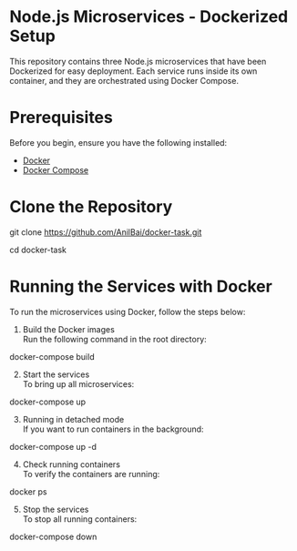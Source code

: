 # Node.js Microservices - Dockerized Setup

This repository contains three Node.js microservices that have been Dockerized for easy deployment. Each service runs inside its own container, and they are orchestrated using Docker Compose.

# Prerequisites

Before you begin, ensure you have the following installed:

- [Docker](https://docs.docker.com/get-docker/)
- [Docker Compose](https://docs.docker.com/compose/install/)

# Clone the Repository

git clone https://github.com/AnilBai/docker-task.git

cd docker-task


# Running the Services with Docker

To run the microservices using Docker, follow the steps below:

1. Build the Docker images  
Run the following command in the root directory:

docker-compose build


2. Start the services  
To bring up all microservices:

docker-compose up 

3. Running in detached mode  
If you want to run containers in the background:

docker-compose up -d


4. Check running containers  
To verify the containers are running:

docker ps


5. Stop the services  
To stop all running containers:

docker-compose down
